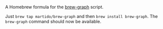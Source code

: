 A Homebrew formula for the [brew-graph][1] script.

Just `brew tap martido/brew-graph` and then `brew install brew-graph`. The `brew-graph` command should now be available.

[1]: https://github.com/martido/brew-graph
